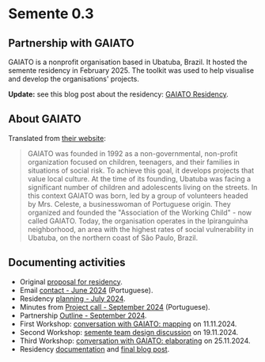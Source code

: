 # Semente 0.3

## Partnership with GAIATO

GAIATO is a nonprofit organisation based in Ubatuba, Brazil. It hosted the semente residency in February 2025. The toolkit was used to help visualise and develop the organisations' projects.

**Update:** see this blog post about the residency: [GAIATO Residency](https://semente.de/lab/gaiato-residency/).

## About GAIATO

Translated from [their website](https://www.gaiato.org/):

> GAIATO was founded in 1992 as a non-governmental, non-profit organization focused on children, teenagers, and their families in situations of social risk. To achieve this goal, it develops projects that value local culture. At the time of its founding, Ubatuba was facing a significant number of children and adolescents living on the streets. In this context GAIATO was born, led by a group of volunteers headed by Mrs. Celeste, a businesswoman of Portuguese origin. They organized and founded the "Association of the Working Child" - now called GAIATO. Today, the organisation operates in the Ipiranguinha neighborhood, an area with the highest rates of social vulnerability in Ubatuba, on the northern coast of São Paulo, Brazil.

## Documenting activities

- Original [proposal for residency](residency_proposal.md).
- Email [contact - June 2024](2024-06-14_email.md) (Portuguese).
- Residency [planning - July 2024](residency_planning.md).
- Minutes from [Project call - September 2024](2024-09-13_call.md) (Portuguese).
- Partnership [Outline - September 2024](2024-09_outline.md).
- First Workshop: [conversation with GAIATO: mapping](2024-11-11_workshop.md) on 11.11.2024. 
- Second Workshop: [semente team design discussion](2024-11-19_workshop.md) on 19.11.2024.
- Third Workshop: [conversation with GAIATO: elaborating](2024-11-25_workshop.md) on 25.11.2024.
- Residency [documentation](residencia) and [final blog post](https://semente.de/lab/gaiato-residency/).